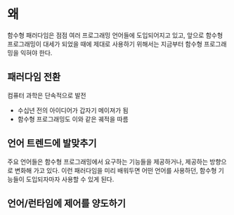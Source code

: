 # 왜

함수형 패러다임은 점점 여러 프로그래밍 언어들에 도입되어지고 있고, 앞으로 함수형 프로그래밍이 대세가 되었을 때에 제대로 사용하기 위해서는 지금부터 함수형 프로그래밍을 익혀야 한다.

## 패러다임 전환

컴퓨터 과학은 단속적으로 발전
  - 수십년 전의 아이디어가 갑자기 메이져가 됨
  - 함수형 프로그래밍도 이와 같은 궤적을 따름

## 언어 트렌드에 발맞추기

주요 언어들은 함수형 프로그래밍에서 요구하는 기능들을 제공하거나, 제공하는 방향으로 변화해 가고 있다. 이런 패러다임을 미리 배워두면 어떤 언어를 사용하던, 함수형 기능들이 도입되자마자 사용할 수 있게 된다.

## 언어/런타임에 제어를 양도하기

